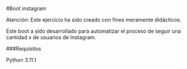 #Boot instagram

Atención: Este ejercicio ha sido creado con fines meramente didácticos.

Este boot a sido desarrollado para automatizar el proceso de seguir una cantidad x de usuarios de Instagram.

###Requisitos

Python 3.11.1




